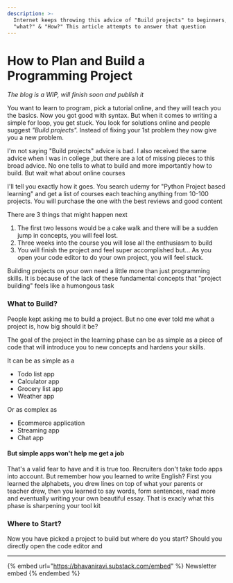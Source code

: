 ```yaml
---
description: >-
  Internet keeps throwing this advice of "Build projects" to beginners, but
  "what?" & "How?" This article attempts to answer that question
---
```


# How to Plan and Build a Programming Project

_The blog is a WIP, will finish soon and publish it_&#x20;

You want to learn to program, pick a tutorial online, and they will teach you the basics. Now you got good with syntax. But when it comes to writing a simple for loop, you get stuck. You look for solutions online and people suggest _"Build projects"._ Instead of fixing your 1st problem they now give you a new problem.

I'm not saying "Build projects" advice is bad. I also received the same advice when I was in college ,but there are a lot of missing pieces to this broad advice. No one tells to what to build and more importantly how to build. But wait what about online courses

I'll tell you exactly how it goes. You search udemy for "Python Project based learning" and get a list of courses each teaching anything from 10-100 projects. You will purchase the one with the best reviews and good content

There are 3 things that might happen next

1. The first two lessons would be a cake walk and there will be a sudden jump in concepts, you will feel lost.
2. Three weeks into the course you will lose all the enthusiasm to build
3. You will finish the project and feel super accomplished but... As you open your code editor to do your own project, you will feel stuck.&#x20;

Building projects on your own need a little more than just programming skills. It is because of the lack of these fundamental concepts that "project building" feels like a humongous task

### What to Build?

People kept asking me to build a project. But no one ever told me what a project is, how big should it be?

The goal of the project in the learning phase can be as simple as a piece of code that will introduce you to new concepts and hardens your skills.

It can be as simple as a&#x20;

- Todo list app
- Calculator app
- Grocery list app
- Weather app

Or as complex as

- Ecommerce application
- Streaming app
- Chat app

#### But simple apps won't help me get a job

That's a valid fear to have and it is true too. Recruiters don't take todo apps into account. But remember how you learned to write English? First you learned the alphabets, you drew lines on top of what your parents or teacher drew, then you learned to say words, form sentences, read more and eventually writing your own beautiful essay. That is exacly what this phase is sharpening your tool kit

### Where to Start?

Now you have picked a project to build but where do you start? Should you directly open the code editor and&#x20;

---

{% embed url="https://bhavaniravi.substack.com/embed" %}
Newsletter embed
{% endembed %}
